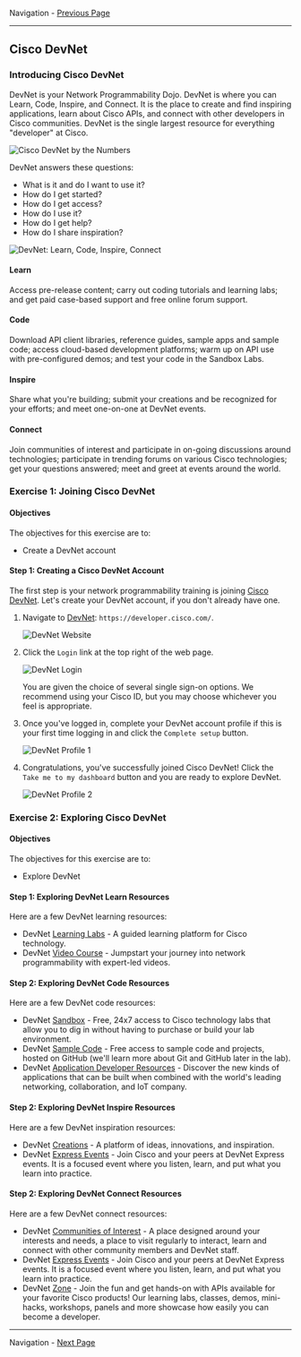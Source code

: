 Navigation - [Previous Page](LTRDEV-1100-Guide-01.md)

---

## Cisco DevNet

### Introducing Cisco DevNet

DevNet is your Network Programmability Dojo.  DevNet is where you can Learn, Code, Inspire, and Connect.  It is the 
place to create and find inspiring applications, learn about Cisco APIs, and connect with other developers in Cisco 
communities.  DevNet is the single largest resource for everything "developer" at Cisco.

![Cisco DevNet by the Numbers](assets/DevNetByTheNumbers.png)

DevNet answers these questions:

* What is it and do I want to use it?
* How do I get started?
* How do I get access?
* How do I use it?
* How do I get help?
* How do I share inspiration?

![DevNet: Learn, Code, Inspire, Connect](assets/DevNetLearnCodeInspireConnect.png)

#### Learn

Access pre-release content; carry out coding tutorials and learning labs; and get paid case-based support and free 
online forum support.

#### Code

Download API client libraries, reference guides, sample apps and sample code; access cloud-based development 
platforms; warm up on API use with pre-configured demos; and test your code in the Sandbox Labs.

#### Inspire

Share what you're building; submit your creations and be recognized for your efforts; and meet one-on-one at DevNet 
events.

#### Connect

Join communities of interest and participate in on-going discussions around technologies; participate in trending 
forums on various Cisco technologies; get your questions answered; meet and greet at events around the world.

### Exercise 1: Joining Cisco DevNet

#### Objectives

The objectives for this exercise are to:

* Create a DevNet account

#### Step 1: Creating a Cisco DevNet Account

The first step is your network programmability training is joining [Cisco DevNet](https://developer.cisco.com/).  Let's 
create your DevNet account, if you don't already have one.

1. Navigate to [DevNet](https://developer.cisco.com): `https://developer.cisco.com/`.
    
    ![DevNet Website](assets/DevNet-01.png)

2. Click the `Login` link at the top right of the web page.
    
    ![DevNet Login](assets/DevNet-02.png)
    
    You are given the choice of several single sign-on options.  We recommend using your Cisco ID, but you may 
    choose whichever you feel is appropriate.

3. Once you've logged in, complete your DevNet account profile if this is your first time logging in and click 
the `Complete setup` button.
    
    ![DevNet Profile 1](assets/DevNet-03.png)
    
4. Congratulations, you've successfully joined Cisco DevNet!  Click the `Take me to my dashboard` button and you 
are ready to explore DevNet.
        
    ![DevNet Profile 2](assets/DevNet-04.png)

### Exercise 2: Exploring Cisco DevNet

#### Objectives

The objectives for this exercise are to:

* Explore DevNet

#### Step 1: Exploring DevNet Learn Resources

Here are a few DevNet learning resources:

* DevNet [Learning Labs](https://learninglabs.cisco.com/) - A guided learning platform for Cisco technology.
* DevNet [Video Course](https://developer.cisco.com/video/net-prog-basics/) - Jumpstart your journey into network 
programmability with expert-led videos.

#### Step 2: Exploring DevNet Code Resources

Here are a few DevNet code resources:

* DevNet [Sandbox](https://developer.cisco.com/site/sandbox/) - Free, 24x7 access to Cisco technology labs that 
allow you to dig in without having to purchase or build your lab environment.
* DevNet [Sample Code](http://ciscodevnet.github.io/#/sample-code) - Free access to sample code and projects, hosted 
on GitHub (we'll learn more about Git and GitHub later in the lab).
* DevNet [Application Developer Resources](https://developer.cisco.com/appdev/) - Discover the new kinds of 
applications that can be built when combined with the world's leading networking, collaboration, and IoT company.

#### Step 2: Exploring DevNet Inspire Resources

Here are a few DevNet inspiration resources:

* DevNet [Creations](https://creations.devnetcloud.com/) - A platform of ideas, innovations, and inspiration.
* DevNet [Express Events](https://developer.cisco.com/site/devnet/events-contests/events/) - Join Cisco and your 
peers at DevNet Express events.  It is a focused event where you listen, learn, and put what you learn into practice.

#### Step 2: Exploring DevNet Connect Resources

Here are a few DevNet connect resources:

* DevNet [Communities of Interest](https://developer.cisco.com/site/coi/) - A place designed around your interests 
and needs, a place to visit regularly to interact, learn and connect with other community members and DevNet staff.
* DevNet [Express Events](https://developer.cisco.com/site/devnet/events-contests/events/) - Join Cisco and your 
peers at DevNet Express events.  It is a focused event where you listen, learn, and put what you learn into practice.
* DevNet [Zone](https://www.ciscolive.com/us/activities/world-of-solutions/devnet-zone/) - Join the fun and get 
hands-on with APIs available for your favorite Cisco products!  Our learning labs, classes, demos, mini-hacks, 
workshops, panels and more showcase how easily you can become a developer.

---

Navigation - [Next Page](LTRDEV-1100-Guide-02.md)
